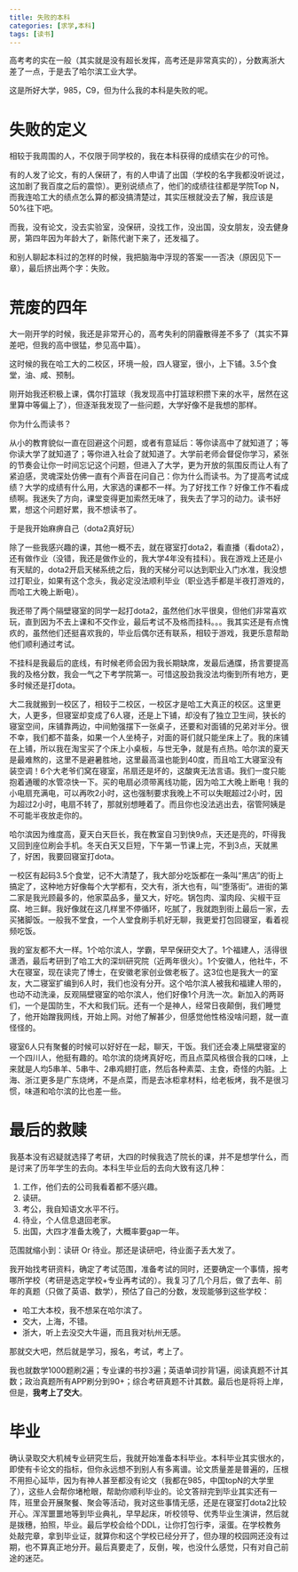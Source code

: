 ```yaml
---
title: 失败的本科
categories: [求学,本科]
tags: [读书]     
---
```


高考考的实在一般（其实就是没有超长发挥，高考还是非常真实的），分数离浙大差了一点，于是去了哈尔滨工业大学。

这是所好大学，985，C9，但为什么我的本科是失败的呢。

# 失败的定义

相较于我周围的人，不仅限于同学校的，我在本科获得的成绩实在少的可怜。

有的人发了论文，有的人保研了，有的人申请了出国（学校的名字我都没听说过，这加剧了我百度之后的震惊）。更别说绩点了，他们的成绩往往都是学院Top N，而我连哈工大的绩点怎么算的都没搞清楚过，其实压根就没去了解，我应该是50%往下吧。

而我，没有论文，没去实验室，没保研，没找工作，没出国，没女朋友，没去健身房，第四年因为年龄大了，新陈代谢下来了，还发福了。

和别人聊起本科过的怎样的时候，我把脑海中浮现的答案一一否决（原因见下一章），最后挤出两个字：失败。

# 荒废的四年

大一刚开学的时候，我还是非常开心的，高考失利的阴霾散得差不多了（其实不算差吧，但我的高中很猛，参见高中篇）。

这时候的我在哈工大的二校区，环境一般，四人寝室，很小，上下铺。3.5个食堂，油、咸、预制。

刚开始我还积极上课，偶尔打篮球（我发现高中打篮球积攒下来的水平，居然在这里算中等偏上了），但逐渐我发现了一些问题，大学好像不是我想的那样。

你为什么而读书？

从小的教育貌似一直在回避这个问题，或者有意延后：等你读高中了就知道了；等你读大学了就知道了；等你进入社会了就知道了。大学前老师会督促你学习，紧张的节奏会让你一时间忘记这个问题，但进入了大学，更为开放的氛围反而让人有了紧迫感，灵魂深处仿佛一直有个声音在问自己：你为什么而读书。为了提高考试成绩？大学的成绩有什么用，大家选的课都不一样。为了好找工作？好像工作不看成绩啊。我迷失了方向，课堂变得更加索然无味了，我失去了学习的动力。读书好累，想这个问题好累，我不想读书了。

于是我开始麻痹自己（dota2真好玩）

除了一些我感兴趣的课，其他一概不去，就在寝室打dota2，看直播（看dota2），还有做作业（没错，我还是做作业的，我大学4年没有挂科）。我在游戏上还是小有天赋的，dota2开启天梯系统之后，我的天梯分可以达到职业入门水准，我没想过打职业，如果有这个念头，我必定没法顺利毕业（职业选手都是半夜打游戏的，而哈工大晚上断电）。

我还带了两个隔壁寝室的同学一起打dota2，虽然他们水平很臭，但他们非常喜欢玩，直到因为不去上课和不交作业，最后考试不及格而挂科。。。我其实还是有点愧疚的，虽然他们还挺喜欢我的，毕业后偶尔还有联系，相较于游戏，我更乐意帮助他们顺利通过考试。

不挂科是我最后的底线，有时候老师会因为我长期缺席，发最后通牒，扬言要提高我的及格分数，我会一气之下考学院第一。可惜这股劲我没法均衡到所有地方，更多时候还是打dota。

大二我就搬到一校区了，相较于二校区，一校区才是哈工大真正的校区。这里更大，人更多，但寝室却变成了6人寝，还是上下铺，却没有了独立卫生间，狭长的寝室空间，床铺靠两边，中间勉强摆下一张桌子，还要和对面铺的兄弟对半分。很不幸，我们都不苗条，如果一个人坐椅子，对面的哥们就只能坐床上了。我的床铺在上铺，所以我在淘宝买了个床上小桌板，与世无争，就是有点热。哈尔滨的夏天是最难熬的，这里不是避暑胜地，这里最高温也能到40度，而且哈工大寝室没有装空调！6个大老爷们窝在寝室，吊扇还是坏的，这酸爽无法言语。我们一度只能抱着通暖的水管凉快一下。买的电扇必须带离线功能，因为哈工大晚上断电！我的小电扇充满电，可以再吹2小时，这也强制要求我晚上不可以失眠超过2小时，因为超过2小时，电扇不转了，那就别想睡着了。而且你也没法逃出去，宿管阿姨是不可能半夜放走你的。

哈尔滨因为维度高，夏天白天巨长，我在教室自习到快9点，天还是亮的，吓得我又回到座位刷会手机。冬天白天又巨短，下午第一节课上完，不到3点，天就黑了，好困，我要回寝室打dota。

一校区有起码3.5个食堂，记不大清楚了，我大部分吃饭都在一条叫“黑店”的街上搞定了，这种地方好像每个大学都有，交大有，浙大也有，叫“堕落街”。进街的第二家是我光顾最多的，他家菜品多，量又大，好吃。锅包肉、溜肉段、尖椒干豆腐、地三鲜。我好像就在这几样里不停循环，吃腻了，我就跑到街上最后一家，去买猪脚饭。一般我不堂食，一个人堂食刷手机好无聊，我更爱打包回寝室，看着视频吃饭。

我的室友都不大一样。1个哈尔滨人，学霸，早早保研交大了。1个福建人，活得很潇洒，最后考研到了哈工大的深圳研究院（近两年很火）。1个安徽人，他社牛，不大在寝室，现在读完了博士，在安徽老家创业做老板了。这3位也是我大一的室友，大二寝室扩编到6人时，我们也没有分开。这个哈尔滨人被我和福建人带的，也动不动洗澡，反观隔壁寝室的哈尔滨人，他们好像1个月洗一次。新加入的两哥们，一个是国防生，不大和我们玩。还有一个是神人，经常日夜颠倒，我们睡觉了，他开始蹭我网线，开始上网。对他了解甚少，但感觉他性格没啥问题，就一直怪怪的。

寝室6人只有聚餐的时候可以好好在一起，聊天，干饭。我们还会凑上隔壁寝室的一个四川人，他挺有趣的。哈尔滨的烧烤真好吃，而且点菜风格很合我的口味，上来就是人均5串羊、5串牛、2串鸡翅打底，然后各种素菜、主食，奇怪的内脏。上海、浙江更多是广东烧烤，不是点菜，而是去冰柜拿材料，给老板烤，我不是很习惯，味道和哈尔滨的比也差一些。

# 最后的救赎

我基本没有迟疑就选择了考研，大四的时候我选了院长的课，并不是想学什么，而是讨来了历年学生的去向。本科生毕业后的去向大致有这几种：

1. 工作，他们去的公司我看着都不感兴趣。
2. 读研。
3. 考公，我自知语文水平不行。
4. 待业，个人信息退回老家。
5. 出国，大四才准备太晚了，大概率要gap一年。

范围就缩小到：读研 Or 待业。那还是读研吧，待业面子丢大发了。

我开始找考研资料，确定了考试范围，准备考试的同时，还要确定一个事情，报考哪所学校（考研是选定学校+专业再考试的）。我复习了几个月后，做了去年、前年的真题（只做了英语、数学），预估了自己的分数，发现能够到这些学校：

* 哈工大本校，我不想呆在哈尔滨了。
* 交大，上海，不错。
* 浙大，听上去没交大牛逼，而且我对杭州无感。

那就交大吧，然后就是学习，报名，考试，考上了。

我也就数学1000题刷2遍；专业课的书抄3遍；英语单词抄背1遍，阅读真题不计其数；政治真题所有APP刷分到90+；综合考研真题不计其数。最后也是将将上岸，但是，**我考上了交大**。

# 毕业

确认录取交大机械专业研究生后，我就开始准备本科毕业。本科毕业其实很水的，即使有卡论文的指标，但你永远想不到别人有多离谱。论文质量差是普遍的，压根不用担心延毕，因为有神人甚至都没有论文（我都在985，中国topN的大学里了），这些人会帮你堵枪眼，帮助你顺利毕业的。论文答辩完到毕业其实还有一阵，班里会开展聚餐、聚会等活动，我对这些事情无感，还是在寝室打dota2比较开心。浑浑噩噩地等到毕业典礼，早早起床，听校领导、优秀毕业生演讲，然后就是拨穗，拍照，毕业。最后学校会给个DDL，让你打包行李，滚蛋。在学校教务处敲完章，拿到毕业证，就算你和这个学校已经分开了，但办理的校园网还没有过期，也不算真正地分开。最后真要走了，反倒，唉，也没什么感觉，只有对自己前途的迷茫。
